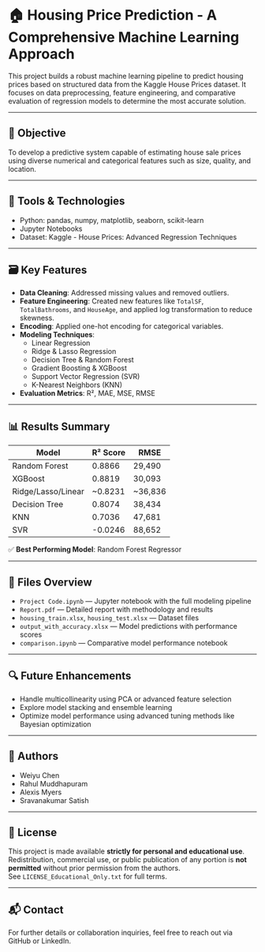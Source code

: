# 🏠 Housing Price Prediction - A Comprehensive Machine Learning Approach

This project builds a robust machine learning pipeline to predict housing prices based on structured data from the Kaggle House Prices dataset. It focuses on data preprocessing, feature engineering, and comparative evaluation of regression models to determine the most accurate solution.

---

## 📌 Objective

To develop a predictive system capable of estimating house sale prices using diverse numerical and categorical features such as size, quality, and location.

---

## 🧰 Tools & Technologies

- Python: pandas, numpy, matplotlib, seaborn, scikit-learn
- Jupyter Notebooks
- Dataset: Kaggle - House Prices: Advanced Regression Techniques

---

## 🗃️ Key Features

- **Data Cleaning**: Addressed missing values and removed outliers.
- **Feature Engineering**: Created new features like `TotalSF`, `TotalBathrooms`, and `HouseAge`, and applied log transformation to reduce skewness.
- **Encoding**: Applied one-hot encoding for categorical variables.
- **Modeling Techniques**:
  - Linear Regression
  - Ridge & Lasso Regression
  - Decision Tree & Random Forest
  - Gradient Boosting & XGBoost
  - Support Vector Regression (SVR)
  - K-Nearest Neighbors (KNN)
- **Evaluation Metrics**: R², MAE, MSE, RMSE

---

## 📊 Results Summary

| Model               | R² Score | RMSE   |
|--------------------|----------|--------|
| Random Forest       | 0.8866   | 29,490 |
| XGBoost             | 0.8819   | 30,093 |
| Ridge/Lasso/Linear  | ~0.8231  | ~36,836|
| Decision Tree       | 0.8074   | 38,434 |
| KNN                 | 0.7036   | 47,681 |
| SVR                 | -0.0246  | 88,652 |

✅ **Best Performing Model**: Random Forest Regressor

---

## 📂 Files Overview

- `Project Code.ipynb` — Jupyter notebook with the full modeling pipeline
- `Report.pdf` — Detailed report with methodology and results
- `housing_train.xlsx`, `housing_test.xlsx` — Dataset files
- `output_with_accuracy.xlsx` — Model predictions with performance scores
- `comparison.ipynb` — Comparative model performance notebook

---

## 🔍 Future Enhancements

- Handle multicollinearity using PCA or advanced feature selection
- Explore model stacking and ensemble learning
- Optimize model performance using advanced tuning methods like Bayesian optimization

---

## 👤 Authors

- Weiyu Chen  
- Rahul Muddhapuram  
- Alexis Myers  
- Sravanakumar Satish

---

## 📄 License

This project is made available **strictly for personal and educational use**.  
Redistribution, commercial use, or public publication of any portion is **not permitted** without prior permission from the authors.  
See `LICENSE_Educational_Only.txt` for full terms.

---

## 📬 Contact

For further details or collaboration inquiries, feel free to reach out via GitHub or LinkedIn.
